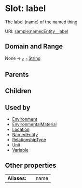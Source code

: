 
# Slot: label


The label (name) of the named thing

URI: [sample:namedEntity__label](http://w3id.org/ontogpt/environmental-sample/namedEntity__label)


## Domain and Range

None &#8594;  <sub>0..1</sub> [String](types/String.md)

## Parents


## Children


## Used by

 * [Environment](Environment.md)
 * [EnvironmentalMaterial](EnvironmentalMaterial.md)
 * [Location](Location.md)
 * [NamedEntity](NamedEntity.md)
 * [RelationshipType](RelationshipType.md)
 * [Unit](Unit.md)
 * [Variable](Variable.md)

## Other properties

|  |  |  |
| --- | --- | --- |
| **Aliases:** | | name |


